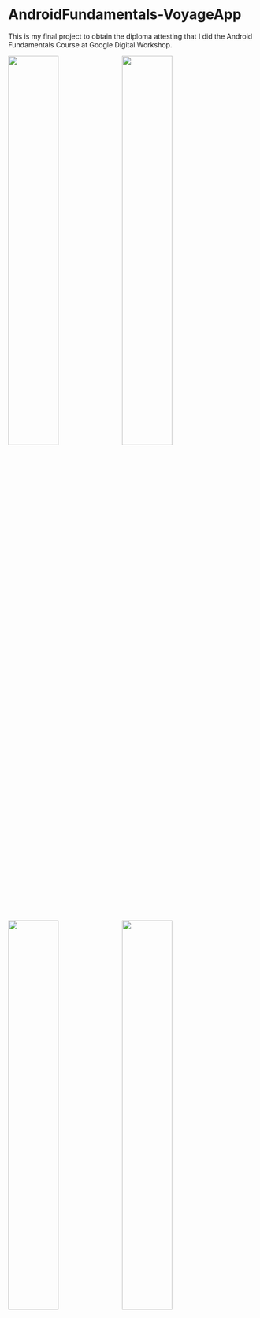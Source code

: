 # AndroidFundamentals-VoyageApp

This is my final project to obtain the diploma attesting that I did the Android Fundamentals Course at Google Digital Workshop.

<img src="https://user-images.githubusercontent.com/81751603/145975679-07efb7fc-c684-4075-8527-e6630da809a7.jpg" width="45%"></img> <img src="https://user-images.githubusercontent.com/81751603/145975661-275b0adc-d69a-4b87-9dc9-750bf7c8d28c.jpg" width="45%"></img> <img src="https://user-images.githubusercontent.com/81751603/145975716-9cdf74f2-19fb-439f-8c24-793c93eb2ba0.jpg" width="45%"></img> <img src="https://user-images.githubusercontent.com/81751603/145975633-c344ed40-3fbf-42e2-8382-9ffb9550c6b3.jpg" width="45%"></img> 
